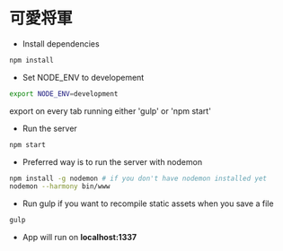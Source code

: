 可愛将軍
==========

* Install dependencies
```sh
npm install
```
* Set NODE_ENV to developement
```sh
export NODE_ENV=development
```
export on every tab running either 'gulp' or 'npm start'
* Run the server
```sh
npm start
```
* Preferred way is to run the server with nodemon
```sh
npm install -g nodemon # if you don't have nodemon installed yet
nodemon --harmony bin/www
```
* Run gulp if you want to recompile static assets when you save a file
```sh
gulp
```
* App will run on **localhost:1337**
